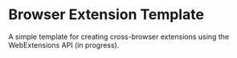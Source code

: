 # Browser Extension Template

A simple template for creating cross-browser extensions using the WebExtensions API (in progress).